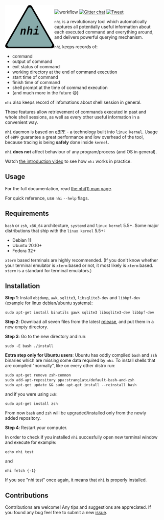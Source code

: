 <img src="doc/nhi-logo-200x200.png" align="left">

![workflow](https://github.com/strang1ato/nhi/actions/workflows/ci.yml/badge.svg)
[![Gitter chat](https://badges.gitter.im/gitterHQ/gitter.png)](https://gitter.im/nhi-project/community)
[![Tweet](https://img.shields.io/twitter/url/http/shields.io.svg?style=social)](https://twitter.com/intent/tweet?url=https://github.com/strang1ato/nhi)

`nhi` is a revolutionary tool which automatically captures all potentially useful information
about each executed command and everything around, and delivers powerful querying mechanism.

`nhi` keeps records of:
- command
- output of command
- exit status of command
- working directory at the end of command execution
- start time of command
- finish time of command
- shell prompt at the time of command execution
- (and much more in the future :smile:)

`nhi` also keeps record of infomations about shell session in general.

These features allow retrievement of commands executed in past and whole shell sessions,
as well as every other useful information in a convenient way.

`nhi` daemon is based on [eBPF](https://ebpf.io/) - a technology built into `linux kernel`.
Usage of `eBPF` guarantee a great performance and low overhead of the tool, because tracing is being **safely** done inside `kernel`.

`nhi` **does not** affect behaviour of any program/process (and OS in general).

Watch [the introduction video](https://www.youtube.com/watch?v=i7F3fJdYXSs) to see how `nhi` works in practice.

## Usage
For the full documentation, read [the nhi(1) man page](https://htmlpreview.github.io/?https://github.com/strang1ato/nhi/blob/main/doc/nhi.1.html).

For quick reference, use `nhi` `--help` flags.

## Requirements
`bash` or `zsh`, `x86_64` architecture, `systemd` and `linux kernel` 5.5+.
Some major distributions that ship with the `linux kernel` 5.5+:
- Debian 11
- Ubuntu 20.10+
- Fedora 32+

`xterm` based terminals are highly recommended. (If you don't know whether your terminal emulator is `xterm` based or not, it most likely is `xterm` based. `xterm` is a standard for terminal emulators.)

## Installation
**Step 1**: Install `objdump`, `awk`, `sqlite3`, `libsqlite3-dev` and `libbpf-dev` (example for linux debian/ubuntu systems):

    sudo apt-get install binutils gawk sqlite3 libsqlite3-dev libbpf-dev

**Step 2**: Download all seven files from the latest [release](https://github.com/strang1ato/nhi/releases), and put them in a new empty directory.

**Step 3**: Go to the new directory and run:

    sudo -E bash ./install

**Extra step only for Ubuntu users**:
Ubuntu has oddly compiled `bash` and `zsh` binaries which are missing some data required by `nhi`. To install shells that are compiled "normally", like on every other distro run:

    sudo apt-get remove zsh-common
    sudo add-apt-repository ppa:strang1ato/default-bash-and-zsh
    sudo apt-get update && sudo apt-get install --reinstall bash
    
and if you were using `zsh`:
    
    sudo apt-get install zsh

From now `bash` and `zsh` will be upgraded/installed only from the newly added repository.

**Step 4**: Restart your computer.

In order to check if you installed `nhi` succesfully open new terminal window and execute for example:

    echo nhi test

and

    nhi fetch {-1}

If you see "nhi test" once again, it means that `nhi` is properly installed.

## Contributions
Contributions are welcome! Any tips and suggestions are appreciated. If you found any bug feel free to submit a new [issue](https://github.com/strang1ato/nhi/issues).
